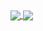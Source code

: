 <a href="https://github.com/AlBannaTechno/">
  <img align="center" src="https://github-readme-stats.vercel.app/api?username=AlBannaTechno&count_private=true&include_all_commits=false&show_icons=true&include_all_commits&bg_color=30,e96443,904e95&title_color=fff&text_color=fff&hide=contribs,prs" />
</a>
<a href="https://github.com/AlBannaTechno/">
  <img align="center" src="https://github-readme-stats.vercel.app/api/top-langs/?username=AlBannaTechno&count_private=true&bg_color=30,e96443,904e95&title_color=fff&text_color=fff&layout=compact" />
</a>

